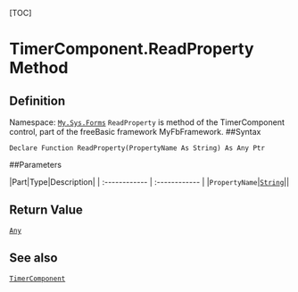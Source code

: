 [TOC]
# TimerComponent.ReadProperty Method

## Definition
Namespace: [`My.Sys.Forms`](My.Sys.Forms.md)
`ReadProperty` is method of the TimerComponent control, part of the freeBasic framework MyFbFramework.
##Syntax
```freeBasic
Declare Function ReadProperty(PropertyName As String) As Any Ptr
```

##Parameters

|Part|Type|Description|
| :------------ | :------------ |
|`PropertyName`|[`String`]("https://www.freebasic.net/wiki/KeyPgString")||

## Return Value
[`Any`]("https://www.freebasic.net/wiki/KeyPgAny")
## See also
[`TimerComponent`](TimerComponent.md)
